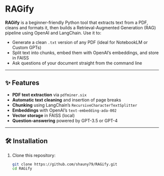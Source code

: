 # RAGify

**RAGify** is a beginner-friendly Python tool that extracts text from a PDF, cleans and formats it, then builds a Retrieval-Augmented Generation (RAG) pipeline using OpenAI and LangChain. Use it to:

- Generate a clean `.txt` version of any PDF (ideal for NotebookLM or Custom GPTs)  
- Split text into chunks, embed them with OpenAI’s embeddings, and store in FAISS  
- Ask questions of your document straight from the command line  

---

## ✨ Features

- **PDF text extraction** via `pdfminer.six`  
- **Automatic text cleaning** and insertion of page breaks  
- **Chunking** using LangChain’s `RecursiveCharacterTextSplitter`  
- **Embeddings** with OpenAI’s `text-embedding-ada-002`  
- **Vector storage** in FAISS (local)  
- **Question-answering** powered by GPT-3.5 or GPT-4  

---

## 🛠 Installation

1. Clone this repository:  
   ```bash
   git clone https://github.com/shauny79/RAGify.git
   cd RAGify
